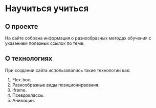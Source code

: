# Научиться учиться

## О проекте
На сайте собрана информация о разнообразных методах обучения с указанием полезных ссылок по теме. 

## О технологиях 
При создании сайта использовались такие технологии как:
1. Flex-box. 
2. Разнообразные виды позиционирвоания.
3. iframe.
4. Псевдоклассы. 
5. Анимации. 